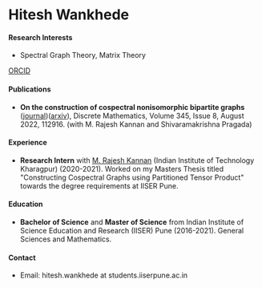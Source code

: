 # Hitesh Wankhede

#### Research Interests

- Spectral Graph Theory, Matrix Theory

[ORCID](https://orcid.org/0000-0003-3431-6305)

#### Publications

- __On the construction of cospectral nonisomorphic bipartite graphs__ ([journal](https://authors.elsevier.com/a/1etEU,H-cT6D8))([arxiv](https://arxiv.org/abs/2110.09034)), Discrete Mathematics, Volume 345, Issue 8, August 2022, 112916. (with M. Rajesh Kannan and Shivaramakrishna Pragada) 


#### Experience
- __Research Intern__ with [M. Rajesh Kannan](www.facweb.iitkgp.ac.in/~rkannan/) (Indian Institute of Technology Kharagpur) (2020-2021). Worked on my Masters Thesis titled "Constructing Cospectral Graphs using Partitioned Tensor Product" towards the degree requirements at IISER Pune. 

#### Education

- __Bachelor of Science__ and __Master of Science__ from Indian Institute of Science Education and Research (IISER) Pune (2016-2021). General Sciences and Mathematics.

#### Contact 

- Email: hitesh.wankhede at students.iiserpune.ac.in 

